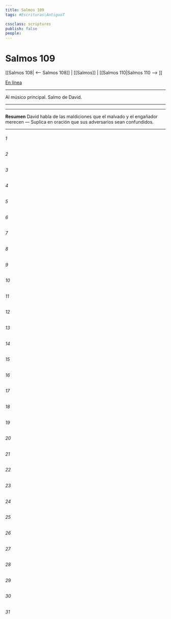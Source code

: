 ```yaml
---
title: Salmos 109
tags: #Escrituras\AntiguoT

cssclass: scriptures
publish: false
people:
---
```


# Salmos 109
[[Salmos 108| <-- Salmos 108]] | [[Salmos]] | [[Salmos 110|Salmos 110 --> ]]

[En línea](https://churchofjesuschrist.org/study/scriptures/ot/ps/109?lang=spa)

---
Al músico principal. Salmo de David.

---

---
__Resumen__
David habla de las maldiciones que el malvado y el engañador merecen — Suplica en oración que sus adversarios sean confundidos.

---
###### 1 


###### 2 


###### 3 


###### 4 


###### 5 


###### 6 


###### 7 


###### 8 


###### 9 


###### 10 


###### 11 


###### 12 


###### 13 


###### 14 


###### 15 


###### 16 


###### 17 


###### 18 


###### 19 


###### 20 


###### 21 


###### 22 


###### 23 


###### 24 


###### 25 


###### 26 


###### 27 


###### 28 


###### 29 


###### 30 


###### 31 


